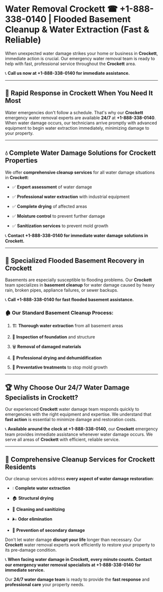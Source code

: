 # Water Removal Crockett ☎ +1-888-338-0140 | Flooded Basement Cleanup & Water Extraction (Fast & Reliable)

When unexpected water damage strikes your home or business in **Crockett**, immediate action is crucial. Our emergency water removal team is ready to help with fast, professional service throughout the **Crockett** area. 

📞 **Call us now at +1-888-338-0140 for immediate assistance.**
---
## 🚀 Rapid Response in Crockett When You Need It Most
Water emergencies don't follow a schedule. That's why our **Crockett** emergency water removal experts are available **24/7** at **+1-888-338-0140**. When water damage occurs, our technicians arrive promptly with advanced equipment to begin water extraction immediately, minimizing damage to your property.
---
## 💧 Complete Water Damage Solutions for Crockett Properties
We offer **comprehensive cleanup services** for all water damage situations in **Crockett**:
- ✅ **Expert assessment** of water damage  
- ✅ **Professional water extraction** with industrial equipment  
- ✅ **Complete drying** of affected areas  
- ✅ **Moisture control** to prevent further damage  
- ✅ **Sanitization services** to prevent mold growth  
📞 **Contact +1-888-338-0140 for immediate water damage solutions in Crockett.**
---
## 🌊 Specialized Flooded Basement Recovery in Crockett
Basements are especially susceptible to flooding problems. Our **Crockett** team specializes in **basement cleanup** for water damage caused by heavy rain, broken pipes, appliance failures, or sewer backups. 
📞 **Call +1-888-338-0140 for fast flooded basement assistance.**
### 🏚️ Our Standard Basement Cleanup Process:
1. 🏗️ **Thorough water extraction** from all basement areas  
2. 🔎 **Inspection of foundation** and structure  
3. 🗑️ **Removal of damaged materials**  
4. 💨 **Professional drying and dehumidification**  
5. 🚫 **Preventative treatments** to stop mold growth  
---
## 🏆 Why Choose Our 24/7 Water Damage Specialists in Crockett?
Our experienced **Crockett** water damage team responds quickly to emergencies with the right equipment and expertise. We understand that **fast action** is essential to minimize damage and restoration costs.
📞 **Available around the clock at +1-888-338-0140**, our **Crockett** emergency team provides immediate assistance whenever water damage occurs. We serve all areas of **Crockett** with efficient, reliable service.
---
## 🧹 Comprehensive Cleanup Services for Crockett Residents
Our cleanup services address **every aspect of water damage restoration**:
- 💧 **Complete water extraction**  
- 🏠 **Structural drying**  
- 🧼 **Cleaning and sanitizing**  
- 🌬️ **Odor elimination**  
- 🚫 **Prevention of secondary damage**  
Don't let water damage **disrupt your life** longer than necessary. Our **Crockett** water removal experts work efficiently to restore your property to its pre-damage condition.
📞 **When facing water damage in Crockett, every minute counts. Contact our emergency water removal specialists at +1-888-338-0140 for immediate service.**
Our **24/7 water damage team** is ready to provide the **fast response** and **professional care** your property needs.
